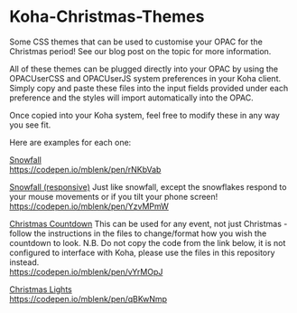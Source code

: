 # Koha-Christmas-Themes
Some CSS themes that can be used to customise your OPAC for the Christmas period! See our blog post on the topic for more information.

All of these themes can be plugged directly into your OPAC by using the OPACUserCSS and OPACUserJS system preferences in your Koha client. Simply copy and paste these files into the input fields provided under each preference and the styles will import automatically into the OPAC.

Once copied into your Koha system, feel free to modify these in any way you see fit.

Here are examples for each one:

<ins>Snowfall</ins><br />
https://codepen.io/mblenk/pen/rNKbVab

<ins>Snowfall (responsive)</ins>
Just like snowfall, except the snowflakes respond to your mouse movements or if you tilt your phone screen!<br />
https://codepen.io/mblenk/pen/YzvMPmW

<ins>Christmas Countdown</ins>
This can be used for any event, not just Christmas - follow the instructions in the files to change/format how you wish the countdown to look.
N.B. Do not copy the code from the link below, it is not configured to interface with Koha, please use the files in this repository instead. <br />
https://codepen.io/mblenk/pen/vYrMOpJ

<ins>Christmas Lights</ins><br />
https://codepen.io/mblenk/pen/qBKwNmp